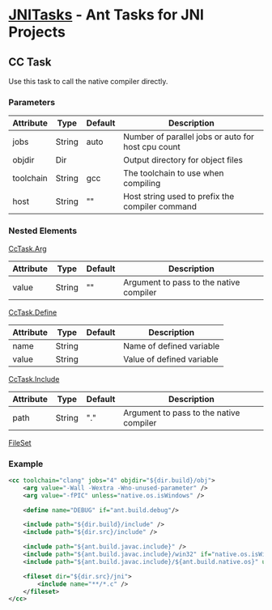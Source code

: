 [JNITasks](https://github.com/kwhat/jnitasks/) - Ant Tasks for JNI Projects
===========================================================================

## CC Task

Use this task to call the native compiler directly.


### Parameters

| Attribute      | Type     | Default                | Description
|----------------|----------|------------------------|-----------------------------------------------------------------
| jobs           | String   | auto                   | Number of parallel jobs or auto for host cpu count
| objdir         | Dir      |                        | Output directory for object files
| toolchain      | String   | gcc                    | The toolchain to use when compiling
| host           | String   | ""                     | Host string used to prefix the compiler command


### Nested Elements

[CcTask.Arg](CCTASK.md)

| Attribute      | Type     | Default                | Description
|----------------|----------|------------------------|-----------------------------------------------------------------
| value          | String   | ""                     | Argument to pass to the native compiler

[CcTask.Define](CCTASK.md)

| Attribute      | Type     | Default                | Description
|----------------|----------|------------------------|-----------------------------------------------------------------
| name           | String   |                        | Name of defined variable
| value          | String   |                        | Value of defined variable

[CcTask.Include](CCTASK.md)

| Attribute      | Type     | Default                | Description
|----------------|----------|------------------------|-----------------------------------------------------------------
| path           | String   | "."                    | Argument to pass to the native compiler

[FileSet](https://ant.apache.org/manual/Types/fileset.html)

### Example

```XML
<cc toolchain="clang" jobs="4" objdir="${dir.build}/obj">
	<arg value="-Wall -Wextra -Wno-unused-parameter" />
	<arg value="-fPIC" unless="native.os.isWindows" />

	<define name="DEBUG" if="ant.build.debug"/>

	<include path="${dir.build}/include" />
	<include path="${dir.src}/include" />

	<include path="${ant.build.javac.include}" />
	<include path="${ant.build.javac.include}/win32" if="native.os.isWindows"/>
	<include path="${ant.build.javac.include}/${ant.build.native.os}" unless="native.os.isWindows"/>

	<fileset dir="${dir.src}/jni">
		<include name="**/*.c" />
	</fileset>
</cc>
```
